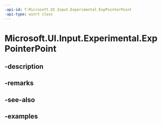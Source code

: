 ```yaml
---
-api-id: T:Microsoft.UI.Input.Experimental.ExpPointerPoint
-api-type: winrt class
---
```


# Microsoft.UI.Input.Experimental.ExpPointerPoint

<!--
public sealed class ExpPointerPoint
-->


## -description

## -remarks

## -see-also

## -examples


